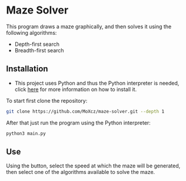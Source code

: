 # Maze Solver

This program draws a maze graphically, and then solves it using the following
algorithms:
- Depth-first search
- Breadth-first search

## Installation

- This project uses Python and thus the Python interpreter is needed, click
  [here](https://www.python.org/downloads/) for more information on how to install
  it.

To start first clone the repository:

```sh
git clone https://github.com/MoXcz/maze-solver.git --depth 1
```

After that just run the program using the Python interpreter:

```python
python3 main.py
```

## Use

Using the button, select the speed at which the maze will be generated, then
select one of the algorithms available to solve the maze.
